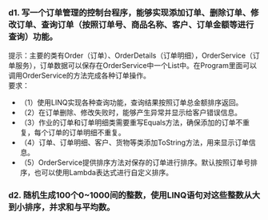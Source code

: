 ### d1. 写一个订单管理的控制台程序，能够实现添加订单、删除订单、修改订单、查询订单（按照订单号、商品名称、客户、订单金额等进行查询）功能。
提示：主要的类有Order（订单）、OrderDetails（订单明细），OrderService（订单服务），订单数据可以保存在OrderService中一个List中。在Program里面可以调用OrderService的方法完成各种订单操作。       
要求：     
* （1）使用LINQ实现各种查询功能，查询结果按照订单总金额排序返回。
* （2）在订单删除、修改失败时，能够产生异常并显示给客户错误信息。
* （3）作业的订单和订单明细类需要重写Equals方法，确保添加的订单不重复，每个订单的订单明细不重复。
* （4）订单、订单明细、客户、货物等类添加ToString方法，用来显示订单信息。
* （5）OrderService提供排序方法对保存的订单进行排序。默认按照订单号排序，也可以使用Lambda表达式进行自定义排序。

### d2. 随机生成100个0~1000间的整数，使用LINQ语句对这些整数从大到小排序，并求和与平均数。



